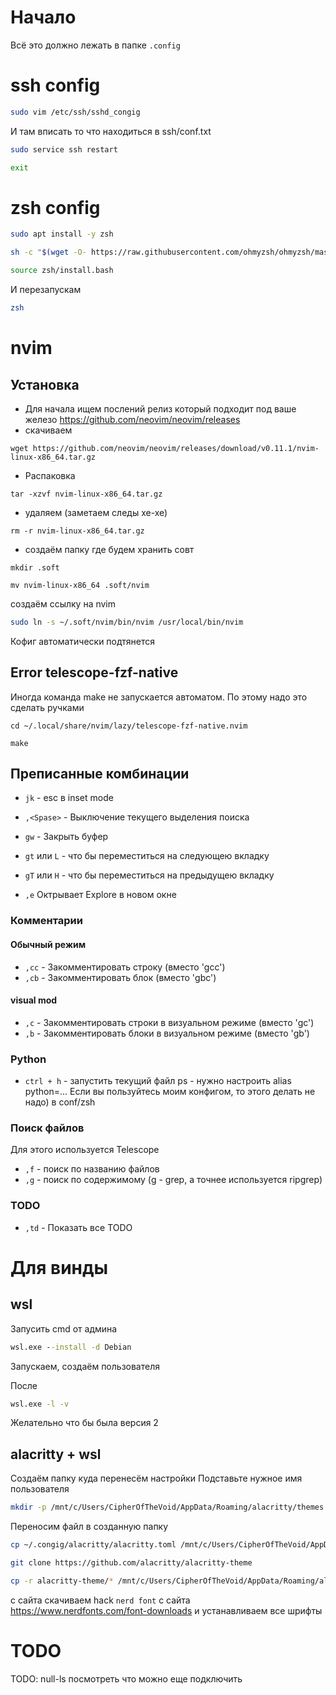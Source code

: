 # Начало
Всё это должно лежать в папке `.config`
# ssh config
```bash
sudo vim /etc/ssh/sshd_congig
```
И там вписать то что находиться в ssh/conf.txt

```bash
sudo service ssh restart
```

```bash
exit
```

# zsh config

```bash
sudo apt install -y zsh
```

```bash
sh -c "$(wget -O- https://raw.githubusercontent.com/ohmyzsh/ohmyzsh/master/tools/install.sh)"
```

```bash
source zsh/install.bash
```
И перезапускам 

```bash
zsh
```

# nvim
## Установка
- Для начала ищем послений релиз который подходит под ваше железо
https://github.com/neovim/neovim/releases
- скачиваем
```
wget https://github.com/neovim/neovim/releases/download/v0.11.1/nvim-linux-x86_64.tar.gz
```
- Распаковка
```
tar -xzvf nvim-linux-x86_64.tar.gz
```

- удаляем (заметаем следы хе-хе)
```
rm -r nvim-linux-x86_64.tar.gz
```

- создаём папку где будем хранить совт
```
mkdir .soft
```

```
mv nvim-linux-x86_64 .soft/nvim
```

создаём ссылку на nvim
```bash
sudo ln -s ~/.soft/nvim/bin/nvim /usr/local/bin/nvim
```

Кофиг автоматически подтянется


## Error telescope-fzf-native

Иногда команда make не запускается автоматом. По этому надо это сделать ручками
```
cd ~/.local/share/nvim/lazy/telescope-fzf-native.nvim
```
```
make
```


## Преписанные комбинации

- `jk` - esc в inset mode
- `,<Spase>` - Выключение текущего выделения поиска
- `gw` - Закрыть буфер

- `gt` или `L` - что бы переместиться на следующею вкладку
- `gT` или `H` -  что бы переместиться на предыдущею вкладку
- `,e` Октрывает Explore в новом окне

### Комментарии
#### Обычный режим
- `,cc`  - Закомментировать строку (вместо 'gcc')
- `,cb` - Закомментировать блок (вместо 'gbc')

#### visual mod
- `,c`  - Закомментировать строки в визуальном режиме (вместо 'gc')
- `,b`  - Закомментировать блоки в визуальном режиме (вместо 'gb')


### Python
- `ctrl + h` - запустить текущий файл 
ps - нужно настроить alias python=...
Если вы пользуйтесь моим конфигом, то этого делать не надо) в conf/zsh


### Поиск файлов
Для этого используется Telescope
- `,f` - поиск по названию файлов
- `,g` - поиск по содержимому (g - grep, а точнее используется ripgrep)

### TODO
- `,td` - Показать все TODO

# Для винды
## wsl
Запусить cmd от админа
```cmd
wsl.exe --install -d Debian
```

Запускаем, создаём пользователя

После
```cmd
wsl.exe -l -v
```
Желательно что бы была версия 2

## alacritty + wsl 
Создаём папку куда перенесём настройки
Подставьте нужное имя пользователя
```bash
mkdir -p /mnt/c/Users/CipherOfTheVoid/AppData/Roaming/alacritty/themes
```
Переносим файл в созданную папку
```bash
cp ~/.congig/alacritty/alacritty.toml /mnt/c/Users/CipherOfTheVoid/AppData/Roaming/alacritty/
```

```bash
git clone https://github.com/alacritty/alacritty-theme
```

```bash
cp -r alacritty-theme/* /mnt/c/Users/CipherOfTheVoid/AppData/Roaming/alacritty/themes
```
с сайта скачиваем hack `nerd font` с сайта
https://www.nerdfonts.com/font-downloads
и устанавливаем все шрифты

# TODO
TODO: null-ls посмотреть что можно еще подключить
